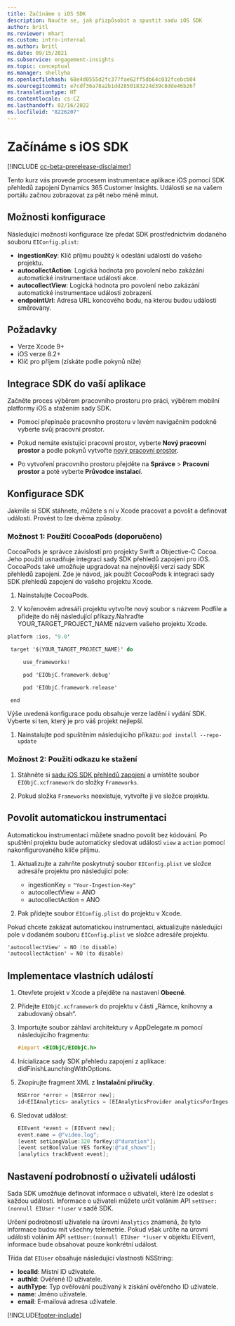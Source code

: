 ```yaml
---
title: Začínáme s iOS SDK
description: Naučte se, jak přizpůsobit a spustit sadu iOS SDK
author: britl
ms.reviewer: mhart
ms.custom: intro-internal
ms.author: britl
ms.date: 09/15/2021
ms.subservice: engagement-insights
ms.topic: conceptual
ms.manager: shellyha
ms.openlocfilehash: 68e4d0555d2fc377fae62ff5db64c032fcebcb04
ms.sourcegitcommit: e7cdf36a78a2b1dd2850183224d39c8dde46b26f
ms.translationtype: HT
ms.contentlocale: cs-CZ
ms.lasthandoff: 02/16/2022
ms.locfileid: "8226207"
---
```

# <a name="get-started-with-the-ios-sdk"></a>Začínáme s iOS SDK

[!INCLUDE [cc-beta-prerelease-disclaimer](includes/cc-beta-prerelease-disclaimer.md)]

Tento kurz vás provede procesem instrumentace aplikace iOS pomocí SDK přehledů zapojení Dynamics 365 Customer Insights. Události se na vašem portálu začnou zobrazovat za pět nebo méně minut.

## <a name="configuration-options"></a>Možnosti konfigurace

Následující možnosti konfigurace lze předat SDK prostřednictvím dodaného souboru `EIConfig.plist`:

- **ingestionKey**: Klíč příjmu použitý k odeslání událostí do vašeho projektu.
- **autocollectAction**: Logická hodnota pro povolení nebo zakázání automatické instrumentace události akce.
- **autocollectView**: Logická hodnota pro povolení nebo zakázání automatické instrumentace události zobrazení.
- **endpointUrl**: Adresa URL koncového bodu, na kterou budou události směrovány.

## <a name="prerequisites"></a>Požadavky

- Verze Xcode 9+
- iOS verze 8.2+
- Klíč pro příjem (získáte podle pokynů níže)

## <a name="integrate-the-sdk-into-your-application"></a>Integrace SDK do vaší aplikace

Začněte proces výběrem pracovního prostoru pro práci, výběrem mobilní platformy iOS a stažením sady SDK.

- Pomocí přepínače pracovního prostoru v levém navigačním podokně vyberte svůj pracovní prostor.

- Pokud nemáte existující pracovní prostor, vyberte **Nový pracovní prostor** a podle pokynů vytvořte [nový pracovní prostor](create-workspace.md).

- Po vytvoření pracovního prostoru přejděte na **Správce** > **Pracovní prostor** a poté vyberte **Průvodce instalací**.

## <a name="configure-the-sdk"></a>Konfigurace SDK

Jakmile si SDK stáhnete, můžete s ní v Xcode pracovat a povolit a definovat události. Provést to lze dvěma způsoby.

### <a name="option-1-using-cocoapods-recommended"></a>Možnost 1: Použití CocoaPods (doporučeno)
CocoaPods je správce závislostí pro projekty Swift a Objective-C Cocoa. Jeho použití usnadňuje integraci sady SDK přehledů zapojení pro iOS. CocoaPods také umožňuje upgradovat na nejnovější verzi sady SDK přehledů zapojení. Zde je návod, jak použít CocoaPods k integraci sady SDK přehledů zapojení do vašeho projektu Xcode. 

1. Nainstalujte CocoaPods. 

1. V kořenovém adresáři projektu vytvořte nový soubor s názvem Podfile a přidejte do něj následující příkazy.Nahraďte YOUR_TARGET_PROJECT_NAME názvem vašeho projektu Xcode. 
```objectivec
platform :ios, '9.0'  

 target '${YOUR_TARGET_PROJECT_NAME}' do 

     use_frameworks!   

     pod 'EIObjC.framework.debug' 

     pod 'EIObjC.framework.release' 

 end 
```
Výše uvedená konfigurace podu obsahuje verze ladění i vydání SDK. Vyberte si ten, který je pro váš projekt nejlepší.

1. Nainstalujte pod spuštěním následujícího příkazu: `pod install --repo-update `

### <a name="option-2-using-download-link"></a>Možnost 2: Použití odkazu ke stažení

1. Stáhněte si [sadu iOS SDK přehledů zapojení](https://download.pi.dynamics.com/sdk/EI-SDKs/ei-ios-sdk.zip) a umístěte soubor `EIObjC.xcframework` do složky `Frameworks`.

1. Pokud složka `Frameworks` neexistuje, vytvořte ji ve složce projektu.

## <a name="enable-auto-instrumentation"></a>Povolit automatickou instrumentaci
 
Automatickou instrumentaci můžete snadno povolit bez kódování. Po spuštění projektu bude automaticky sledovat události `view` a `action` pomocí nakonfigurovaného klíče příjmu. 

1. Aktualizujte a zahrňte poskytnutý soubor `EIConfig.plist` ve složce adresáře projektu pro následující pole:
    - ingestionKey = `"Your-Ingestion-Key"`
    - autocollectView = ANO
    - autocollectAction = ANO

2. Pak přidejte soubor `EIConfig.plist` do projektu v Xcode. 



Pokud chcete zakázat automatickou instrumentaci, aktualizujte následující pole v dodaném souboru `EIConfig.plist` ve složce adresáře projektu. 

```objectivec
'autocollectView' = NO (to disable)
'autocollectAction' = NO (to disable)
```


## <a name="implement-custom-events"></a>Implementace vlastních událostí

1. Otevřete projekt v Xcode a přejděte na nastavení **Obecné**. 
1. Přidejte `EIObjC.xcframework` do projektu v části „Rámce, knihovny a zabudovaný obsah“.

1. Importujte soubor záhlaví architektury v AppDelegate.m pomocí následujícího fragmentu:

    ```objectivec
    #import <EIObjC/EIObjC.h>
    ```

1. Inicializace sady SDK přehledu zapojení z aplikace: didFinishLaunchingWithOptions.
1. Zkopírujte fragment XML z **Instalační příručky**.

    ```objectivec
    NSError *error = [NSError new];
    id<EIIAnalytics> analytics = [EIAnalyticsProvider analyticsForIngestionKey:nil error:&error];
    ```

1. Sledovat událost:

    ```objectivec
    EIEvent *event = [EIEvent new];
    event.name = @"video.log";
    [event setLongValue:320 forKey:@"duration"];
    [event setBoolValue:YES forKey:@"ad_shown"];
    [analytics trackEvent:event];
    ```

## <a name="set-user-details-for-your-event"></a>Nastavení podrobností o uživateli události

Sada SDK umožňuje definovat informace o uživateli, které lze odeslat s každou událostí. Informace o uživateli můžete určit voláním API `setUser:(nonnull EIUser *)user` v sadě SDK.

Určení podrobností uživatele na úrovni `Analytics` znamená, že tyto informace budou mít všechny telemetrie. Pokud však určíte na úrovni události voláním API `setUser:(nonnull EIUser *)user` v objektu EIEvent, informace bude obsahovat pouze konkrétní událost.

Třída dat `EIUser` obsahuje následující vlastnosti NSString:

- **localId**: Místní ID uživatele.
- **authId**: Ověřené ID uživatele.
- **authType**: Typ ověřování používaný k získání ověřeného ID uživatele.
- **name**: Jméno uživatele.
- **email**: E-mailová adresa uživatele.


[!INCLUDE[footer-include](../includes/footer-banner.md)]
